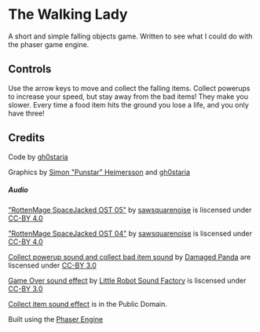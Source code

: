 # The Walking Lady
A short and simple falling objects game. Written to see what I could do with the phaser game engine.

## Controls
Use the arrow keys to move and collect the falling items. Collect powerups to increase your speed, but stay away from the bad items! They make you slower. Every time a food item hits the ground you lose a life, and you only have three!

## Credits
Code by [gh0staria](https://gh0staria.wordpress.com/)

Graphics by [Simon "Punstar" Heimersson](https://instagram.com/simonthepunstar/) and [gh0staria](https://gh0staria.wordpress.com/)

##### Audio
["RottenMage SpaceJacked OST 05"](http://freemusicarchive.org/music/sawsquarenoise/RottenMage_SpaceJacked/RottenMage_SpaceJacked_OST_05) by [sawsquarenoise](http://freemusicarchive.org/music/sawsquarenoise/) is liscensed under [CC-BY 4.0](https://creativecommons.org/licenses/by/4.0/)

["RottenMage SpaceJacked OST 04"](http://freemusicarchive.org/music/sawsquarenoise/RottenMage_SpaceJacked/RottenMage_SpaceJacked_OST_04) by [sawsquarenoise](http://freemusicarchive.org/music/sawsquarenoise/) is liscensed under [CC-BY 4.0](https://creativecommons.org/licenses/by/4.0/)

[Collect powerup sound and collect bad item sound](http://opengameart.org/content/100-plus-game-sound-effects-wavoggm4a) by [Damaged Panda](http://opengameart.org/users/damaged-panda) are liscensed under [CC-BY 3.0](https://creativecommons.org/licenses/by/3.0/)

[Game Over sound effect](http://opengameart.org/content/8-bit-sound-effects-library) by [Little Robot Sound Factory](http://www.littlerobotsoundfactory.com/) is liscensed under [CC-BY 3.0](https://creativecommons.org/licenses/by/3.0[/)

[Collect item sound effect](http://opengameart.org/content/10-8bit-coin-sounds) is in the Public Domain.

Built using the [Phaser Engine](http://phaser.io/)
